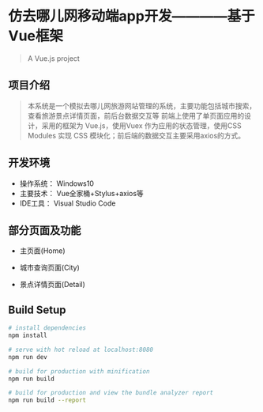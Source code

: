 # 仿去哪儿网移动端app开发————基于Vue框架

> A Vue.js project

## 项目介绍

>本系统是一个模拟去哪儿网旅游网站管理的系统，主要功能包括城市搜索，查看旅游景点详情页面，前后台数据交互等
前端上使用了单页面应用的设计，采用的框架为 Vue.js，使用Vuex 作为应用的状态管理，使用CSS Modules 实现 CSS 模块化；前后端的数据交互主要采用axios的方式。

## 开发环境
 * 操作系统： Windows10
 * 主要技术： Vue全家桶+Stylus+axios等
 * IDE工具： Visual Studio Code

## 部分页面及功能
 * 主页面(Home)

 * 城市查询页面(City)

 * 景点详情页面(Detail)




## Build Setup

``` bash
# install dependencies
npm install

# serve with hot reload at localhost:8080
npm run dev

# build for production with minification
npm run build

# build for production and view the bundle analyzer report
npm run build --report
```
